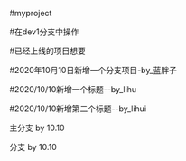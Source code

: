 #myproject

#在dev1分支中操作

#已经上线的项目想要

#2020年10月10日新增一个分支项目-by_蓝胖子

#2020/10/10新增一个标题--by_lihu

#2020/10/10新增第二个标题--by_lihui

主分支  by 10.10

分支 by 10.10
